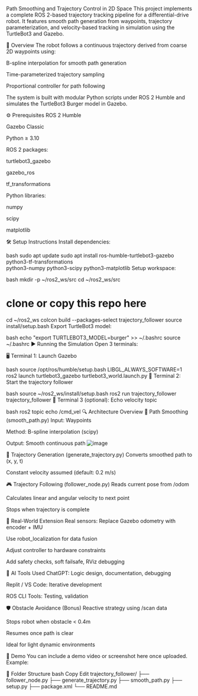 Path Smoothing and Trajectory Control in 2D Space
This project implements a complete ROS 2-based trajectory tracking pipeline for a differential-drive robot. It features smooth path generation from waypoints, trajectory parameterization, and velocity-based tracking in simulation using the TurtleBot3 and Gazebo.

🚀 Overview
The robot follows a continuous trajectory derived from coarse 2D waypoints using:

B-spline interpolation for smooth path generation

Time-parameterized trajectory sampling

Proportional controller for path following

The system is built with modular Python scripts under ROS 2 Humble and simulates the TurtleBot3 Burger model in Gazebo.

⚙️ Prerequisites
ROS 2 Humble

Gazebo Classic

Python ≥ 3.10

ROS 2 packages:

turtlebot3_gazebo

gazebo_ros

tf_transformations

Python libraries:

numpy

scipy

matplotlib

🛠️ Setup Instructions
Install dependencies:

bash
sudo apt update
sudo apt install ros-humble-turtlebot3-gazebo \
                 python3-tf-transformations \
                 python3-numpy python3-scipy python3-matplotlib
Setup workspace:

bash
mkdir -p ~/ros2_ws/src
cd ~/ros2_ws/src
# clone or copy this repo here
cd ~/ros2_ws
colcon build --packages-select trajectory_follower
source install/setup.bash
Export TurtleBot3 model:

bash
echo "export TURTLEBOT3_MODEL=burger" >> ~/.bashrc
source ~/.bashrc
▶️ Running the Simulation
Open 3 terminals:

🖥️ Terminal 1: Launch Gazebo

bash
source /opt/ros/humble/setup.bash
LIBGL_ALWAYS_SOFTWARE=1 ros2 launch turtlebot3_gazebo turtlebot3_world.launch.py
🤖 Terminal 2: Start the trajectory follower

bash
source ~/ros2_ws/install/setup.bash
ros2 run trajectory_follower trajectory_follower
📡 Terminal 3 (optional): Echo velocity topic

bash
ros2 topic echo /cmd_vel
🔍 Architecture Overview
📐 Path Smoothing (smooth_path.py)
Input: Waypoints

Method: B-spline interpolation (scipy)

Output: Smooth continuous path
![image](https://github.com/user-attachments/assets/3f60d5d5-e52b-449c-9382-29c45a6e130c)

🧭 Trajectory Generation (generate_trajectory.py)
Converts smoothed path to (x, y, t)

Constant velocity assumed (default: 0.2 m/s)

🎮 Trajectory Following (follower_node.py)
Reads current pose from /odom

Calculates linear and angular velocity to next point

Stops when trajectory is complete

🧪 Real-World Extension
Real sensors: Replace Gazebo odometry with encoder + IMU

Use robot_localization for data fusion

Adjust controller to hardware constraints

Add safety checks, soft failsafe, RViz debugging

🧠 AI Tools Used
ChatGPT: Logic design, documentation, debugging

Replit / VS Code: Iterative development

ROS CLI Tools: Testing, validation

🛡️ Obstacle Avoidance (Bonus)
Reactive strategy using /scan data

Stops robot when obstacle < 0.4m

Resumes once path is clear

Ideal for light dynamic environments

📸 Demo
You can include a demo video or screenshot here once uploaded. Example:


📁 Folder Structure
bash
Copy
Edit
trajectory_follower/
├── follower_node.py
├── generate_trajectory.py
├── smooth_path.py
├── setup.py
├── package.xml
└── README.md
